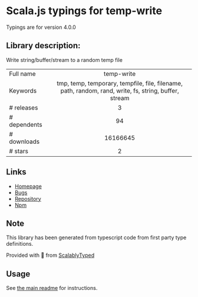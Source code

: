 
# Scala.js typings for temp-write

Typings are for version 4.0.0

## Library description:
Write string/buffer/stream to a random temp file

|                    |                 |
| ------------------ | :-------------: |
| Full name          | temp-write |
| Keywords           | tmp, temp, temporary, tempfile, file, filename, path, random, rand, write, fs, string, buffer, stream |
| # releases         | 3 |
| # dependents       | 94 |
| # downloads        | 16166645 |
| # stars            | 2 |

## Links
- [Homepage](https://github.com/sindresorhus/temp-write#readme)
- [Bugs](https://github.com/sindresorhus/temp-write/issues)
- [Repository](https://github.com/sindresorhus/temp-write)
- [Npm](https://www.npmjs.com/package/temp-write)
    


## Note
This library has been generated from typescript code from first party type definitions.

Provided with :purple_heart: from [ScalablyTyped](https://github.com/oyvindberg/ScalablyTyped)

## Usage
See [the main readme](../../readme.md) for instructions.


